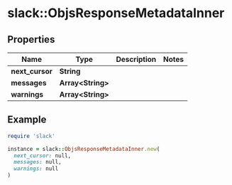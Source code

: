 # slack::ObjsResponseMetadataInner

## Properties

| Name | Type | Description | Notes |
| ---- | ---- | ----------- | ----- |
| **next_cursor** | **String** |  |  |
| **messages** | **Array&lt;String&gt;** |  |  |
| **warnings** | **Array&lt;String&gt;** |  |  |

## Example

```ruby
require 'slack'

instance = slack::ObjsResponseMetadataInner.new(
  next_cursor: null,
  messages: null,
  warnings: null
)
```

